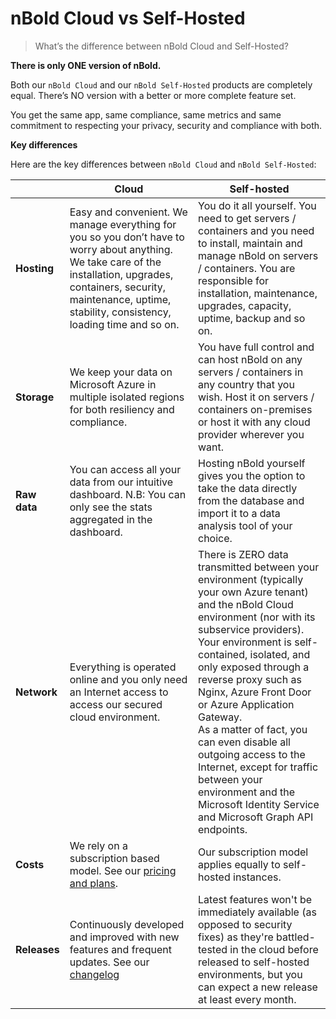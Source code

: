 # nBold Cloud vs Self-Hosted

> What’s the difference between nBold Cloud and Self-Hosted?

**There is only ONE version of nBold.**

Both our `nBold Cloud` and our `nBold Self-Hosted` products are completely equal. There’s NO version with a better or more complete feature set.

You get the same app, same compliance, same metrics and same commitment to respecting your privacy, security and compliance with both.

**Key differences**

Here are the key differences between `nBold Cloud` and `nBold Self-Hosted`:

| | Cloud | Self-hosted |
|---|---|---|
| **Hosting** | Easy and convenient. We manage everything for you so you don’t have to worry about anything. We take care of the installation, upgrades, containers, security, maintenance, uptime, stability, consistency, loading time and so on. | You do it all yourself. You need to get servers / containers and you need to install, maintain and manage nBold on servers / containers. You are responsible for installation, maintenance, upgrades, capacity, uptime, backup and so on. |
| **Storage** | We keep your data on Microsoft Azure in multiple isolated regions for both resiliency and compliance. | You have full control and can host nBold on any servers / containers in any country that you wish. Host it on servers / containers on-premises or host it with any cloud provider wherever you want.|
| **Raw data** | You can access all your data from our intuitive dashboard. N.B: You can only see the stats aggregated in the dashboard. | Hosting nBold yourself gives you the option to take the data directly from the database and import it to a data analysis tool of your choice. |
| **Network** | Everything is operated online and you only need an Internet access to access our secured cloud environment. | There is ZERO data transmitted between your environment (typically your own Azure tenant) and the nBold Cloud environment (nor with its subservice providers).<br>Your environment is self-contained, isolated, and only exposed through a reverse proxy such as Nginx, Azure Front Door or Azure Application Gateway.<br>As a matter of fact, you can even disable all outgoing access to the Internet, except for traffic between your environment and the Microsoft Identity Service and Microsoft Graph API endpoints. |
| **Costs** | We rely on a subscription based model. See our [pricing and plans](https://nbold.co/plans/). | Our subscription model applies equally to self-hosted instances.|
| **Releases** | Continuously developed and improved with new features and frequent updates. See our [changelog](https://assets.nbold.io/CHANGELOG) | Latest features won't be immediately available (as opposed to security fixes) as they're battled-tested in the cloud before released to self-hosted environments, but you can expect a new release at least every month.|
